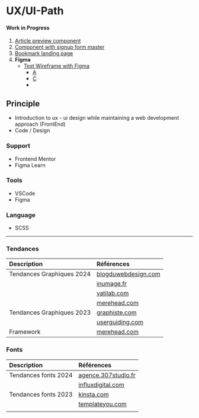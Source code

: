 # UX/UI-Path

#### Work in Progress
  1. [Article preview component](https://www.frontendmentor.io/challenges/article-preview-component-dYBN_pYFT) 
  2. [Component with signup form master](https://www.frontendmentor.io/challenges/intro-component-with-signup-form-5cf91bd49edda32581d28fd1)
  3. [Bookmark landing page](https://www.frontendmentor.io/challenges/bookmark-landing-page-5d0b588a9edda32581d29158)
  4. __Figma__
      * [Test Wireframe with Figma](https://www.figma.com/file/pSAnXOIULneuTG2sezAdlG/TestWireframe?type=design&node-id=0%3A1&mode=design&t=khtYaHOxUjfrpotn-1)
         - [A](https://www.figma.com/file/VAkvr9aT5Eyx7rJzhXJkjF/Loading-animation?type=design&node-id=0%3A1&mode=design&t=xIyXKN75eMuCkjP6-1)
         - [C]()
         - 

## Principle

  - Introduction to ux - ui design while maintaining a web development approach (FrontEnd)
  - Code / Design

### Support

  - Frontend Mentor
  - Figma Learn

### Tools

  - VSCode
  - Figma

### Language

  - SCSS

---

### Tendances

| Description                    |Références                      |
| :--------                      | :----------------------------  |
| Tendances Graphiques 2024      | [blogduwebdesign.com](https://www.blogduwebdesign.com/blog/graphisme/tendances-graphiques-2024.html) |
|  | [inumage.fr](https://unimage.fr/5-grandes-tendances-du-design-web-en-2024/)  |
|   | [vatilab.com](https://www.vatilab.com/7-tendances-2024-design-web) |
| | [merehead.com](https://merehead.com/fr/blog/tendances-de-conception-graphique-2024/) |
| Tendances Graphiques 2023      |  [graphiste.com](https://graphiste.com/blog/tendances-graphiques-2023/) |
|                                |  [userguiding.com](https://userguiding.com/fr/blog/tendances-design-graphique/) |
| Framework  | [merehead.com](https://merehead.com/blog/css-frameworks-2024/)  |

### Fonts

| Description                    |Références                      |
| :--------                      | :----------------------------  |
| Tendances fonts 2024      | [agence.307studio.fr](https://agence.307studio.fr/50-polices-decriture-a-telecharger-gratuitement/) |
| | [influxdigital.com](https://www.influxdigital.com/blog/24-best-free-fonts-for-2024/tendances-de-conception-graphique-2024/) |
|Tendances fonts 2023      |  [kinsta.com](https://kinsta.com/fr/blog/meilleures-polices-google-fonts/) |
|                                |  [templateyou.com](https://templateyou.com/css-3d-text-effects/) |
|   |   |


